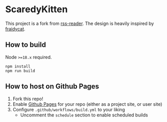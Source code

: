 # ScaredyKitten

This project is a fork from [rss-reader](https://github.com/kevinfiol/rss-reader). The design is heavily inspired by [fraidycat](https://fraidyc.at/).

## How to build

Node `>=18.x` required.

```shell
npm install
npm run build
```
## How to host on Github Pages

1. Fork this repo!
2. Enable [Github Pages](https://pages.github.com/) for your repo (either as a project site, or user site)
3. Configure `.github/workflows/build.yml` to your liking
    * Uncomment the `schedule` section to enable scheduled builds
